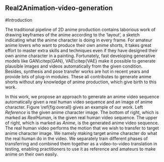 ## Real2Animation-video-generation

#Introduction

The traditional pipeline of 2D anime production contains laborious work of drawing keyframes of the anime according to the ‘layout’, a sketch indicating what the anime character is doing in every frame. For amateur anime lovers who want to produce their own anime shorts, it takes great effort to master extra skills and techniques even if they have designed their own anime character in a painting. Fortunately, fast developing generative models like GAN\citep{GAN}, VAE\citep{VAE} make it possible to generate plausible images and videos automatically from the given condition. Besides, synthesis and pose transfer works are hot in recent years and provide lots of plug-in modules. These all contributes to generate anime shorts without any knowledge of anime production, which give birth to this work. 

In this work, we propose an approach to generate an anime video sequence automatically given a real human video sequence and an image of anime character. Figure \ref{fig:overall} gives an example of our work. Left $Reference$ is the given anime character image. The bottom of right, which is marked as $Real Human$, is the given real human video sequence. The upper of right, which is marked as $Anime$, is the generated anime video sequence. The real human video performs the motion that we wish to transfer to target anime character image. We namely making target anime character do what the real human do in the video. We separately train different phases of transferring and combined them together as a video-to-video translation in testing, enabling practitioners to use it as reference and amateurs to make anime on their own easily.
